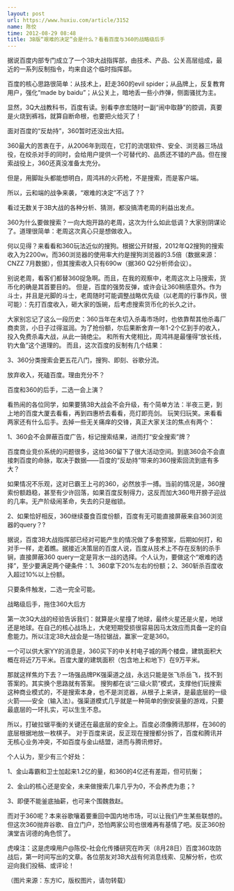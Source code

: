 ```yaml
---
layout: post
url: https://www.huxiu.com/article/3152
name: 陈佼
time: 2012-08-29 08:48
title: 3B版“艰难的决定”会是什么？看看百度与360的战略级后手
---
```

据说百度内部专门成立了一个3B大战指挥部，由技术、产品、公关高层组成，最近的一系列反制指令，均来自这个临时指挥部。

百度的核心思路很简单：从技术上，赶走360的evil spider；从品牌上，反复教育用户，强化“made by baidu”；从公关上，暗地丢一些小炸弹，侧面骚扰为主。

显然，3Q大战教科书，百度有读。别看李彦宏随时一副“闹中取静”的腔调，真要是火烧到裤裆，就算自断命根，也要把火给灭了！

面对百度的“反劫持”，360暂时还没出大招。

360最大的苦衷在于，从2006年到现在，它打的流氓软件、安全、浏览器三场战役，在绞杀对手的同时，会给用户提供一个可替代的、品质还不错的产品。但在搜索战役上，360还真没准备太充分。

但是，用脚趾头都能想明白，周鸿祎的火药枪，不是搜索，而是客户端。

所以，云和端的战争来袭，“艰难的决定”不远了？?

看过无数关于3B大战的各种分析、猜测，都没搞清老周的利益出发点。

360为什么要做搜索？一向大炮开路的老周，这次为什么如此低调？大家别阴谋论了。道理很简单：老周这次真心只是想做收入。

何以见得？来看看和360玩法近似的搜狗。根据公开财报，2012年Q2搜狗的搜索收入为2200w。而360浏览器的使用率大约是搜狗浏览器的3.5倍（数据来源：CNZZ 7月数据），但其搜索收入只有690w（据360 Q2分析师会议）。

别说老周，看客们都替360捉急啊。而且，在我的观察中，老周这次上马搜索，货币化的确是其首要目的。 但是，百度的强势反弹，或许会让360稍感意外。作为斗士，并且是光脚的斗士，老周随时可能调整战略优先级（以老周的行事作风，很可能）：先打百度收入，砸大家的饭碗，后考虑搜索货币化的长久之计。

大家别忘记了这么一段历史：360当年在未切入杀毒市场时，也依靠帮其他杀毒厂商卖货，小日子过得滋润。为了抢份额，尔后果断舍弃一年1-2个亿到手的收入，投入免费杀毒大战，从此一骑绝尘。 和所有大佬相比，周鸿祎是最懂得“放长线，钓大鱼”这个道理的。 而且，这次百度的反制有几个结果：

3、360分类搜索会更五花八门，搜狗、即刻、谷歌分流。

放弃收入，死磕百度。理由充分不？

百度和360的后手，二选一会上演？

看热闹的各位同学，如果要猜3B大战会不会升级，有个简单方法：半夜三更，到上地的百度大厦去看看，再到四惠桥去看看，亮灯即亮剑。 玩笑归玩笑。来看看两家还有什么后手。去掉一些无关痛痒的交锋，真正大家关注的焦点有两个：

1、360会不会屏蔽百度广告，标记搜索结果，进而打“安全搜索”牌？

百度商业竞价系统的问题很多，这给360留下了很大活动空间。到底360会不会直接刺百度的命脉，取决于数据——百度的“反劫持”带来的360搜索回流到底有多大？

如果情况不乐观，这对已霸王上弓的360，必然放手一搏。当前的情况是，360搜索份额趋稳，甚至有少许回落，如果百度反制得力，这反而加大360甩开膀子迎战的几率。无产阶级闹革命，失去的只是枷锁。

2、如果恰好相反，360继续蚕食百度份额，百度有无可能直接屏蔽来自360浏览器的query？?

据说，百度3B大战指挥部已经对可能产生的情况做了多套预案，后期如何打，和对手一样，走着瞧。据接近决策层的百度人说，百度从技术上不存在反制的杀手锏，直接屏蔽360 query一定是背水一战的选择。个人认为，要做这个“艰难的选择”，至少要满足两个硬条件：1、360拿下20%左右的份额；2、360斩杀百度收入超过10%以上份额。

只要条件触发，二选一完全可能。

战略级后手，拖住360大后方

第一次3Q大战的经验告诉我们：就算是火星撞了地球，最终火星还是火星，地球还是地球。在自己的核心战场上，大佬短期受损很容易因马太效应而具备一定的自愈能力。所以注定3B大战会是一场拉锯战，赢家一定是360。

一个可以供大家YY的消息是，360买下的中关村电子城的两个楼盘，建筑面积大概在将近7万平米。百度大厦的建筑面积（包含地上和地下）在9万平米。

那就这样焦灼下去？一场强品牌PK强渠道之战，永远只能是张飞杀岳飞，找不到答案的。其实换个思路就有答案。 搜狗都在谈“三级火箭”模式，支撑他们玩搜索这种商业模式的，不是搜索本身，也不是浏览器，从根子上来讲，是最底层的一级火箭——安全（输入法）。强渠道模式几乎就是一种简单的倒安装量的游戏，只要最底层的一环扎实，可以生生不息。

所以，打破拉锯平衡的关键还在最底层的安全上。百度必须像腾讯那样，在360的底层根据地放一枚棋子。 对于百度来说，反正现在搜搜都分拆了，百度和腾讯并无核心业务冲突，不如百度与金山结盟，进而与腾讯修好。

个人认为，至少有三个好处：

1、金山毒霸和卫士加起来1.2亿的量，和360的4亿还有差距，但可抗衡；

2、金山的核心还是安全，未来做搜索几率几乎为0，不会养虎为患；?

3、即便不能釜底抽薪，也可来个围魏救赵。

而对于360呢？本来谷歌嚷着要重回中国内地市场，可以让我们产生某些联想的。但这次360抛弃谷歌、自立门户，恐怕两家公司也很难再有基情了吧。反正360扮演堂吉诃德的角色惯了。

虎嗅注：这是虎嗅用户@陈佼-社会化传播研究在昨天（8月28日）百度360攻防战后，第一时间写出的文章。各位朋友对3B大战有何消息线索、见解分析，也欢迎向我们投稿、或评论！

（图片来源：东方IC，版权图片，请勿转载）

